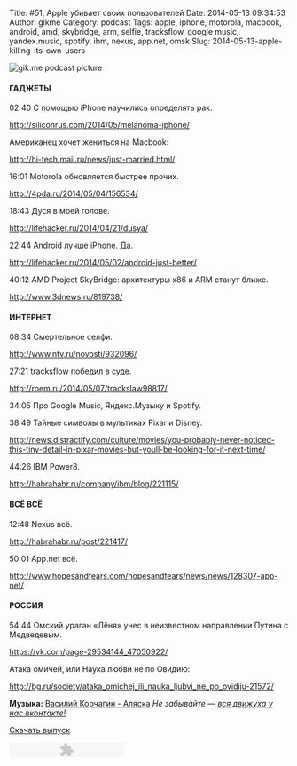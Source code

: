 Title: #51, Apple убивает своих пользователей
Date: 2014-05-13 09:34:53
Author: gikme
Category: podcast
Tags: apple, iphone, motorola, macbook, android, amd, skybridge, arm, selfie, tracksflow, google music, yandex.music, spotify, ibm, nexus, app.net, omsk
Slug: 2014-05-13-apple-killing-its-own-users

![gik.me podcast picture](http://1.bp.blogspot.com/-yG8gvn10Ab4/U3GCil5OgGI/AAAAAAAANF8/mFv_5NWVF5Q/s1600/gikme-pic-s02e51-2.jpg)

#### ГАДЖЕТЫ


02:40 С помощью iPhone научились определять рак.

<http://siliconrus.com/2014/05/melanoma-iphone/>

Американец хочет жениться на Macbook:

<http://hi-tech.mail.ru/news/just-married.html/>

16:01 Motorola обновляется быстрее прочих.

<http://4pda.ru/2014/05/04/156534/>

18:43 Дуся в моей голове.

<http://lifehacker.ru/2014/04/21/dusya/>

22:44 Android лучше iPhone. Да.

<http://lifehacker.ru/2014/05/02/android-just-better/>

40:12 AMD Project SkyBridge: архитектуры х86 и ARM станут ближе.

<http://www.3dnews.ru/819738/>


#### ИНТЕРНЕТ


08:34 Смертельное селфи.

<http://www.ntv.ru/novosti/932096/>

27:21 tracksflow победил в суде.

<http://roem.ru/2014/05/07/trackslaw98817/>

34:05 Про Google Music, Яндекс.Музыку и Spotify.


38:49 Тайные символы в мультиках Pixar и Disney.

<http://news.distractify.com/culture/movies/you-probably-never-noticed-this-tiny-detail-in-pixar-movies-but-youll-be-looking-for-it-next-time/>

44:26 IBM Power8.

<http://habrahabr.ru/company/ibm/blog/221115/>


#### ВСЁ ВСЁ


12:48 Nexus всё.

<http://habrahabr.ru/post/221417/>

50:01 App.net всё.

<http://www.hopesandfears.com/hopesandfears/news/news/128307-app-net/>


#### РОССИЯ


54:44 Омский ураган «Лёня» унес в неизвестном направлении Путина с
Медведевым.

<https://vk.com/page-29534144_47050922/>

Атака омичей, или Наука любви не по Овидию:

<http://bg.ru/society/ataka_omichej_ili_nauka_ljubvi_ne_po_ovidiju-21572/>



**Музыка:** [Василий Корчагин - Аляска](http://vk.com/bacc3)
*Не забывайте — [вся движуха у нас вконтакте!](http://vk.com/gikme)*

[Скачать
выпуск](http://static.qnub.ru/gik.me/mp3/s02/00051-apple-killing-its-own-users.mp3)

<embed type="application/x-shockwave-flash" src="http://assets.tumblr.com/swf/audio_player.swf?audio_file=http%3A%2F%2Fstatic.qnub.ru%2Fgik.me%2Fmp3%2Fs02%2F00051-apple-killing-its-own-users.mp3&amp;color=FFFFFF" height="27" width="207" quality="best" wmode="opaque">
</embed>

